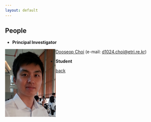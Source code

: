 ```yaml
---
layout: default
---
```


## People
+ **Principal Investigator**
 
<img align="left" width="166" height="222" src="./images/DChoi.PNG">

[Dooseop Choi](https://d1024choi.github.io) (e-mail: d1024.choi@etri.re.kr)

+ **Student**

[back](./)

